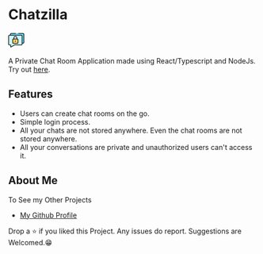 # Chatzilla

<p>
<img src="./client/public/icon.png"/>
</p>

A Private Chat Room Application made using React/Typescript and NodeJs.\
Try out [here](https://chatzilla-private-chat.web.app/).

## Features

- Users can create chat rooms on the go.
- Simple login process.
- All your chats are not stored anywhere. Even the chat rooms are not stored anywhere.
- All your conversations are private and unauthorized users can't access it.

## About Me

To See my Other Projects

- [My Github Profile](https://github.com/Poujhit)

Drop a ⭐ if you liked this Project. Any issues do report. Suggestions are Welcomed.😁
